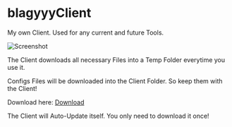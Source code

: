 # blagyyyClient
My own Client. Used for any current and future Tools.

![Screenshot](http://i.epvpimg.com/4Ssuaab.png)

The Client downloads all necessary Files into a Temp Folder everytime you use it.

Configs Files will be downloaded into the Client Folder. So keep them with the Client!

Download here: 
[Download](https://github.com/blagyyy-tools/blagyyyClient/releases)

The Client will Auto-Update itself. You only need to download it once!
